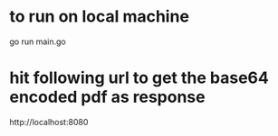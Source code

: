 # to run on local machine
go run main.go

# hit following url to get the base64 encoded pdf as response
http://localhost:8080

